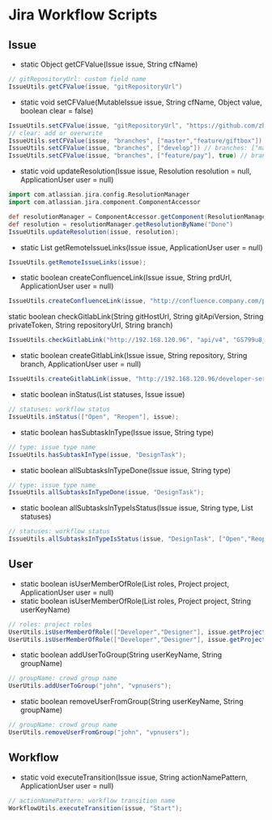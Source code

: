 # Jira Workflow Scripts

## Issue

* static Object getCFValue(Issue issue, String cfName)

```groovy
// gitRepositoryUrl: custom field name
IssueUtils.getCFValue(issue, "gitRepositoryUrl")
```

* static void setCFValue(MutableIssue issue, String cfName, Object value, boolean clear = false)

```groovy
IssueUtils.setCFValue(issue, "gitRepositoryUrl", "https://github.com/zhipeng515/jira-workflow-script.git")
// clear: add or overwrite
IssueUtils.setCFValue(issue, "branches", ["master","feature/giftbox"]) // branches: ["master","feature/giftbox"]
IssueUtils.setCFValue(issue, "branches", ["develop"]) // branches: ["master","feature/giftbox","develop"]
IssueUtils.setCFValue(issue, "branches", ["feature/pay"], true) // branches: ["feature/pay"]
```

* static void updateResolution(Issue issue, Resolution resolution = null, ApplicationUser user = null)

```groovy
import com.atlassian.jira.config.ResolutionManager
import com.atlassian.jira.component.ComponentAccessor

def resolutionManager = ComponentAccessor.getComponent(ResolutionManager)
def resolution = resolutionManager.getResolutionByName("Done")
IssueUtils.updateResolution(issue, resolution);
```

* static List<RemoteIssueLink> getRemoteIssueLinks(Issue issue, ApplicationUser user = null)

```groovy
IssueUtils.getRemoteIssueLinks(issue);
```

* static boolean createConfluenceLink(Issue issue, String prdUrl, ApplicationUser user = null)

```groovy
IssueUtils.createConfluenceLink(issue, "http://confluence.company.com/pages/viewpage.action?pageId=1510304");
```

static boolean checkGitlabLink(String gitHostUrl, String gitApiVersion, String privateToken, String repositoryUrl, String branch)

```groovy
IssueUtils.checkGitlabLink("http://192.168.120.96", "api/v4", "GS799u8jXNKwyJ2gSBib", "/developer-server/GameServer.git", "feature/pay");
```

* static boolean createGitlabLink(Issue issue, String repository, String branch, ApplicationUser user = null)

```groovy
IssueUtils.createGitlabLink(issue, "http://192.168.120.96/developer-server/GameServer.git", "feature/pay");
```

* static boolean inStatus(List<String> statuses, Issue issue)

```groovy
// statuses: workflow status
IssueUtils.inStatus(["Open", "Reopen"], issue);
```

* static boolean hasSubtaskInType(Issue issue, String type)

```groovy
// type: issue type name
IssueUtils.hasSubtaskInType(issue, "DesignTask");
```

* static boolean allSubtasksInTypeDone(Issue issue, String type)

```groovy
// type: issue type name
IssueUtils.allSubtasksInTypeDone(issue, "DesignTask");
```

* static boolean allSubtasksInTypeIsStatus(Issue issue, String type, List<String> statuses)

```groovy
// statuses: workflow status
IssueUtils.allSubtasksInTypeIsStatus(issue, "DesignTask", ["Open","Reopen"]);
```

## User

* static boolean isUserMemberOfRole(List<String> roles, Project project, ApplicationUser user = null)
* static boolean isUserMemberOfRole(List<String> roles, Project project, String userKeyName)

```groovy
// roles: project roles
UserUtils.isUserMemberOfRole(["Developer","Designer"], issue.getProjectObject())
UserUtils.isUserMemberOfRole(["Developer","Designer"], issue.getProjectObject(), "john")
```

* static boolean addUserToGroup(String userKeyName, String groupName)

```groovy
// groupName: crowd group name
UserUtils.addUserToGroup("john", "vpnusers");
```

* static boolean removeUserFromGroup(String userKeyName, String groupName)

```groovy
// groupName: crowd group name
UserUtils.removeUserFromGroup("john", "vpnusers");
```

## Workflow

* static void executeTransition(Issue issue, String actionNamePattern, ApplicationUser user = null)

```groovy
// actionNamePattern: workflow transition name
WorkflowUtils.executeTransition(issue, "Start");
```
